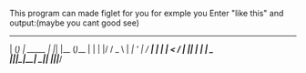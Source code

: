 This program can made figlet for you for exmple you Enter "like this" and output:(maybe you cant good see)
 _ _ _          _   _     _     
| (_) | _____  | |_| |__ (_)___ 
| | | |/ / _ \ | __| '_ \| / __|
| | |   <  __/ | |_| | | | \__ \
|_|_|_|\_\___|  \__|_| |_|_|___/
                                
                          
                          

